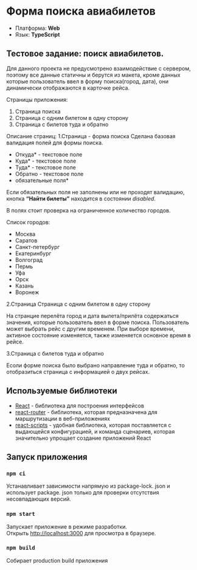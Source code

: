 # Форма поиска авиабилетов

- Платформа: **Web**
- Язык: **TypeScript**

## Тестовое задание: поиск авиабилетов.

Для данного проекта не предусмотрено взаимодействие с сервером, поэтому все данные статичны и берутся из макета, кроме данных которые пользователь ввел в форму поиска(город,  дата), они  динамически отображаются в карточке рейса.

Страницы приложения:
1. Страница  поиска
2. Страница с одним билетом в одну сторону 
3. Страница с билетов туда и обратно 

Описание страниц:
1.Страница - форма поиска
Сделана базовая валидация полей для формы поиска.
- Откуда* - текстовое поле
- Куда*  - текстовое поле
- Туда* - текстовое поле
- Обратно - текстовое поле
- обязательные поля*

Если обязательных поля не заполнены или не проходят валидацию, кнопка **“Найти билеты”** находится в состоянии *disabled*.

В полях стоит проверка на ограниченное количество городов.

Список городов:  
- Москва
- Саратов 
- Санкт-петербург 
- Екатеринбург
- Волгоград
- Пермь
- Уфа
- Орск
- Казань
- Воронеж

            
2.Страница Страница с одним билетом в одну сторону 

На странцие перелёта город и дата вылета/прилёта  содержаться значения,  которые пользователь ввел в форме поиска. Пользователь может выбрать рейс с другим временем. При выборе времени, активное состояние  изменяется, также  изменяется основное время в рейсе.

3.Страница с билетов туда и обратно 

Есоли форме поиска было выбрано направление туда и обратно, то отобразиться страница с информацией о двух рейсах.

## Используемые библиотеки
- [React](https://reactjs.org/) - библиотека для построения интерфейсов
- [react-router](https://reactrouter.com/en/main) - библиотека, которая  предназначена для маршрутизации в веб-приложениях
- [react-scripts](https://www.npmjs.com/package/react-scripts) - удобная библиотека, которая поставляется с выдающейся конфигурацией, и команда сценариев, которая значительно упрощает создание приложений React

## Запуск приложения

### `npm ci` 
Устанавливает зависимости напрямую из package-lock. json и использует package. json только для проверки отсутствия несовпадающих версий.


### `npm start`

Запускает приложение в режиме разработки.\
Открыть [http://localhost:3000](http://localhost:3000) для просмотра в браузере.

### `npm build`

Собирает production build приложения
